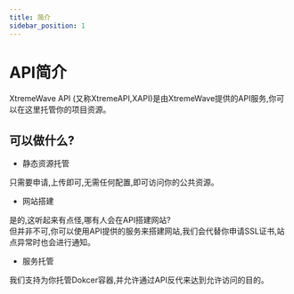 ```yaml
---
title: 简介
sidebar_position: 1
---
```

# API简介

XtremeWave API (又称XtremeAPI,XAPI)是由XtremeWave提供的API服务,你可以在这里托管你的项目资源。

## 可以做什么?

- 静态资源托管

只需要申请,上传即可,无需任何配置,即可访问你的公共资源。

- 网站搭建

是的,这听起来有点怪,哪有人会在API搭建网站?\
但并非不可,你可以使用API提供的服务来搭建网站,我们会代替你申请SSL证书,站点异常时也会进行通知。

- 服务托管

我们支持为你托管Dokcer容器,并允许通过API反代来达到允许访问的目的。